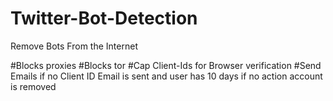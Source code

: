 # Twitter-Bot-Detection
Remove Bots From the Internet


#Blocks proxies 
#Blocks tor
#Cap Client-Ids for Browser verification
#Send Emails if no Client ID Email is sent and user has 10 days if no action account is removed
